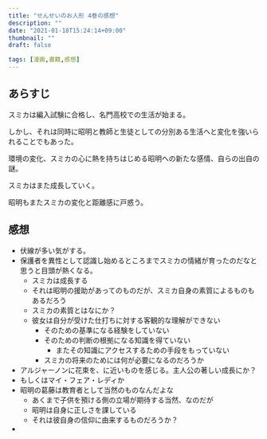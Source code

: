 ```yaml
---
title: "せんせいのお人形 4巻の感想"
description: ""
date: "2021-01-18T15:24:14+09:00"
thumbnail: ""
draft: false

tags: [漫画,書籍,感想]
---
```


## あらすじ
スミカは編入試験に合格し、名門高校での生活が始まる。

しかし、それは同時に昭明と教師と生徒としての分別ある生活へと変化を強いられることでもあった。

環境の変化、スミカの心に熱を持ちはじめる昭明への新たな感情、自らの出自の謎。

スミカはまた成長していく。

昭明もまたスミカの変化と距離感に戸惑う。

## 感想
- 伏線が多い気がする。
- 保護者を異性として認識し始めるところまでスミカの情緒が育ったのだなと思うと目頭が熱くなる。
  - スミカは成長する
  - それは昭明の援助があってのものだが、スミカ自身の素質によるものもあるだろう
  - スミカの素質とはなにか？
  - 彼女は自分が受けた仕打ちに対する客観的な理解ができない
    - そのための基準になる経験をしていない
    - そのための判断の根拠になる知識を得ていない
      - またその知識にアクセスするための手段をもっていない
    - スミカの将来のためには何が必要になるのだろうか
- アルジャーノンに花束を、に近いものを感じる。主人公の著しい成長にか？
- もしくはマイ・フェア・レディか
- 昭明の葛藤は教育者として当然のものなんだよな
  - あくまで子供を預ける側の立場が期待する当然、なのだが
  - 昭明は自身に正しさを課している
  - それは彼自身の信仰に由来するものだろうか？
- 

<div data-vc_mylinkbox_id="887689602"></div>